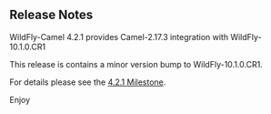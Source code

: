 Release Notes
-------------------

WildFly-Camel 4.2.1 provides Camel-2.17.3 integration with WildFly-10.1.0.CR1

This release is contains a minor version bump to WildFly-10.1.0.CR1.

For details please see the [4.2.1 Milestone](https://github.com/wildfly-extras/wildfly-camel/issues?q=milestone%3A4.2.1).

Enjoy
